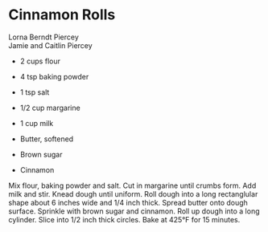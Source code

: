 # Cinnamon Rolls

Lorna Berndt Piercey<br/>
Jamie and Caitlin Piercey

- 2 cups flour
- 4 tsp baking powder
- 1 tsp salt
- 1/2 cup margarine

- 1 cup milk
- Butter, softened
- Brown sugar
- Cinnamon

Mix flour, baking powder and salt. Cut in margarine until crumbs form.  Add milk and stir. Knead dough until uniform. Roll dough into a long rectanglular shape about 6 inches wide and 1/4 inch thick. Spread butter onto dough surface. Sprinkle with brown sugar and cinnamon. Roll up dough into a long cylinder. Slice into 1/2 inch thick circles. Bake at 425°F for 15 minutes.